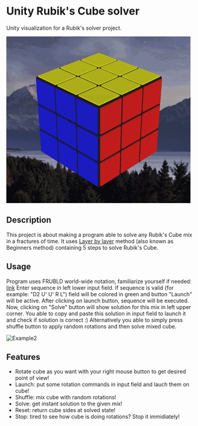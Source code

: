 # Unity Rubik's Cube solver
Unity visualization for a Rubik's solver project.

![Example](/Images/example.gif)

## Description
This project is about making a program able to solve any Rubik's Cube mix in a fractures of time. It uses [Layer by layer](https://en.wikipedia.org/wiki/Layer_by_Layer) method (also known as Beginners method) containing 5 steps to solve Rubik's Cube.

## Usage
Program uses FRUBLD world-wide notation, familiarize yourself if needed: [link](https://ruwix.com/the-rubiks-cube/notation/)
Enter sequence in left lower input field. If sequence is valid (for example: "D2 U' U' R L") field will be colored in green and button "Launch" will be active. After clicking on launch button, sequence will be executed. Now, clicking on "Solve" button will show solution for this mix in left upper corner. You able to copy and paste this solution in input field to launch it and check if solution is correct :)
Alternatively you able to simply press shuffle button to apply random rotations and then solve mixed cube.

![Example2](/Images/example2.gif)

## Features

- Rotate cube as you want with your right mouse button to get desired point of view!
- Launch: put some rotation commands in input field and lauch them on cube!
- Shuffle: mix cube with random rotations!
- Solve: get instant solution to the given mix!
- Reset: return cube sides at solved state!
- Stop: tired to see how cube is doing rotations? Stop it immidiately!